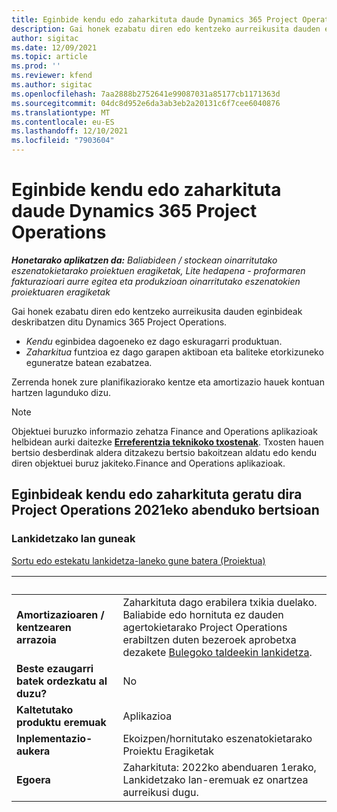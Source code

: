 ```yaml
---
title: Eginbide kendu edo zaharkituta daude Dynamics 365 Project Operations
description: Gai honek ezabatu diren edo kentzeko aurreikusita dauden eginbideak deskribatzen ditu Dynamics 365 Project Operations.
author: sigitac
ms.date: 12/09/2021
ms.topic: article
ms.prod: ''
ms.reviewer: kfend
ms.author: sigitac
ms.openlocfilehash: 7aa2888b2752641e99087031a85177cb1171363d
ms.sourcegitcommit: 04dc8d952e6da3ab3eb2a20131c6f7cee6040876
ms.translationtype: MT
ms.contentlocale: eu-ES
ms.lasthandoff: 12/10/2021
ms.locfileid: "7903604"
---
```

# <a name="removed-or-deprecated-features-in-dynamics-365-project-operations"></a>Eginbide kendu edo zaharkituta daude Dynamics 365 Project Operations

_**Honetarako aplikatzen da:** Baliabideen / stockean oinarritutako eszenatokietarako proiektuen eragiketak, Lite hedapena - proformaren fakturazioari aurre egitea eta produkzioan oinarritutako eszenatokien proiektuaren eragiketak_

Gai honek ezabatu diren edo kentzeko aurreikusita dauden eginbideak deskribatzen ditu Dynamics 365 Project Operations.

- *Kendu* eginbidea dagoeneko ez dago eskuragarri produktuan.
- *Zaharkitua* funtzioa ez dago garapen aktiboan eta baliteke etorkizuneko eguneratze batean ezabatzea.

Zerrenda honek zure planifikaziorako kentze eta amortizazio hauek kontuan hartzen lagunduko dizu.

> [!NOTE]
> Objektuei buruzko informazio zehatza Finance and Operations aplikazioak helbidean aurki daitezke [**Erreferentzia teknikoko txostenak**](/dynamics/s-e/global/axtechrefrep_61). Txosten hauen bertsio desberdinak aldera ditzakezu bertsio bakoitzean aldatu edo kendu diren objektuei buruz jakiteko.Finance and Operations aplikazioak.

## <a name="features-removed-or-deprecated-in-the-project-operations-december-2021-release"></a>Eginbideak kendu edo zaharkituta geratu dira Project Operations 2021eko abenduko bertsioan

### <a name="collaboration-workspaces"></a>Lankidetzako lan guneak

[Sortu edo estekatu lankidetza-laneko gune batera (Proiektua)](/dynamicsax-2012/appuser-itpro/create-or-link-to-a-collaboration-workspace-project)

| &nbsp; | &nbsp; |
|--------|--------|
| **Amortizazioaren / kentzearen arrazoia** | Zaharkituta dago erabilera txikia duelako. Baliabide edo hornituta ez dauden agertokietarako Project Operations erabiltzen duten bezeroek aprobetxa dezakete [Bulegoko taldeekin lankidetza](../project-management/collaboration-groups.md). |
| **Beste ezaugarri batek ordezkatu al duzu?** | No |
| **Kaltetutako produktu eremuak** | Aplikazioa  |
| **Inplementazio-aukera** | Ekoizpen/hornitutako eszenatokietarako Proiektu Eragiketak |
| **Egoera** | Zaharkituta: 2022ko abenduaren 1erako, Lankidetzako lan-eremuak ez onartzea aurreikusi dugu. |
